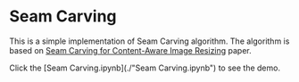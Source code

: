# Seam Carving

This is a simple implementation of Seam Carving algorithm. The algorithm is based on [Seam Carving for Content-Aware Image Resizing](http://http//graphics.cs.cmu.edu/courses/15-463/2012_fall/hw/proj3-seamcarving/imret.pdf) paper.

Click the [Seam Carving.ipynb](./"Seam Carving.ipynb") to see the demo.

